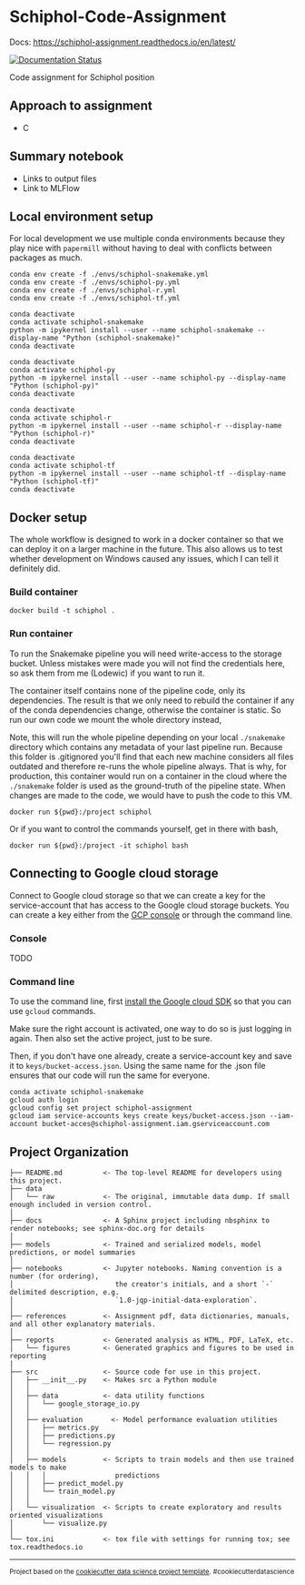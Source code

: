 Schiphol-Code-Assignment
==============================

Docs: https://schiphol-assignment.readthedocs.io/en/latest/

[![Documentation Status](https://readthedocs.org/projects/schiphol-assignment/badge/?version=latest)](https://schiphol-assignment.readthedocs.io/en/latest/?badge=latest)

Code assignment for Schiphol position

## Approach to assignment 

- C

## Summary notebook

- Links to output files
- Link to MLFlow



## Local environment setup

For local development we use multiple conda environments because they play nice with `papermill` without having to deal with conflicts between packages as much.

```
conda env create -f ./envs/schiphol-snakemake.yml
conda env create -f ./envs/schiphol-py.yml
conda env create -f ./envs/schiphol-r.yml
conda env create -f ./envs/schiphol-tf.yml

conda deactivate
conda activate schiphol-snakemake
python -m ipykernel install --user --name schiphol-snakemake --display-name "Python (schiphol-snakemake)"
conda deactivate

conda deactivate
conda activate schiphol-py
python -m ipykernel install --user --name schiphol-py --display-name "Python (schiphol-py)"
conda deactivate

conda deactivate
conda activate schiphol-r
python -m ipykernel install --user --name schiphol-r --display-name "Python (schiphol-r)"
conda deactivate

conda deactivate
conda activate schiphol-tf
python -m ipykernel install --user --name schiphol-tf --display-name "Python (schiphol-tf)"
conda deactivate
```

## Docker setup

The whole workflow is designed to work in a docker container so that we can deploy it on a larger machine in the future.
This also allows us to test whether development on Windows caused any issues, which I can tell it definitely did.

### Build container

```
docker build -t schiphol .
```

### Run container

To run the Snakemake pipeline you will need write-access to the storage bucket. Unless mistakes were made you will not find the credentials here,
so ask them from me (Lodewic) if you want to run it.

The container itself contains none of the pipeline code, only its dependencies. The result is that we only need to rebuild the container if any of the
conda dependencies change, otherwise the container is static. So run our own code we mount the whole directory instead,

Note, this will run the whole pipeline depending on your local `./snakemake` directory which contains any metadata of your last pipeline run. Because this
folder is .gitignored you'll find that each new machine considers all files outdated and therefore re-runs the whole pipeline always. That is why, for production, 
this container would run on a container in the cloud where the `./snakemake` folder is used as the ground-truth of the pipeline state. When changes are made to the code,
we would have to push the code to this VM.

```
docker run ${pwd}:/project schiphol
```

Or if you want to control the commands yourself, get in there with bash,

```
docker run ${pwd}:/project -it schiphol bash
```


## Connecting to Google cloud storage

Connect to Google cloud storage so that we can create a key for the service-account that has access to the
Google cloud storage buckets. You can create a key either from the [GCP console](https://console.cloud.google.com/) or through the command line.

### Console

TODO

### Command line

To use the command line, first [install the Google cloud SDK](https://cloud.google.com/sdk/docs/#install_the_latest_cloud_tools_version_cloudsdk_current_version) so that you can use `gcloud` commands.

Make sure the right account is activated, one way to do so is just logging in again.
Then also set the active project, just to be sure.

Then, if you don't have one already, create a service-account key and save it to `keys/bucket-access.json`. Using the same name for the .json file
ensures that our code will run the same for everyone.

```
conda activate schiphol-snakemake
gcloud auth login
gcloud config set project schiphol-assignment
gcloud iam service-accounts keys create keys/bucket-access.json --iam-account bucket-acces@schiphol-assignment.iam.gserviceaccount.com
```


Project Organization
------------

    ├── README.md          <- The top-level README for developers using this project.
    ├── data
    │   └── raw            <- The original, immutable data dump. If small enough included in version control.
    │
    ├── docs               <- A Sphinx project including nbsphinx to render notebooks; see sphinx-doc.org for details
    │
    ├── models             <- Trained and serialized models, model predictions, or model summaries
    │
    ├── notebooks          <- Jupyter notebooks. Naming convention is a number (for ordering),
    │                         the creator's initials, and a short `-` delimited description, e.g.
    │                         `1.0-jqp-initial-data-exploration`.
    │
    ├── references         <- Assignment pdf, data dictionaries, manuals, and all other explanatory materials.
    │
    ├── reports            <- Generated analysis as HTML, PDF, LaTeX, etc.
    │   └── figures        <- Generated graphics and figures to be used in reporting
    |
    ├── src                <- Source code for use in this project.
    │   ├── __init__.py    <- Makes src a Python module
    │   │
    │   ├── data           <- data utility functions
    │   │   └── google_storage_io.py
    │   │
    │   ├── evaluation       <- Model performance evaluation utilities
    │   │   ├── metrics.py
    │   │   ├── predictions.py
    │   │   └── regression.py
    │   │
    │   ├── models         <- Scripts to train models and then use trained models to make
    │   │   │                 predictions
    │   │   ├── predict_model.py
    │   │   └── train_model.py
    │   │
    │   └── visualization  <- Scripts to create exploratory and results oriented visualizations
    │       └── visualize.py
    │
    └── tox.ini            <- tox file with settings for running tox; see tox.readthedocs.io


--------

<p><small>Project based on the <a target="_blank" href="https://drivendata.github.io/cookiecutter-data-science/">cookiecutter data science project template</a>. #cookiecutterdatascience</small></p>
